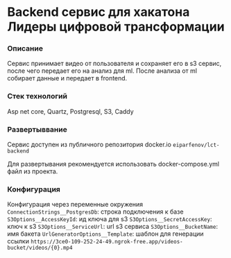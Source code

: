 # Backend сервис для хакатона Лидеры цифровой трансформации

### Описание
Сервис принимает видео от пользователя и сохраняет его в s3 сервис, после чего передает его на анализ для ml. 
После анализа от ml собирает данные и передает в frontend. 

### Стек технологий
Asp net core, Quartz, Postgresql, S3, Caddy

### Развертыввание
Сервис доступен из публичного репозитория docker.io `eiparfenov/lct-backend`

Для развертывания рекомендуется использовать docker-compose.yml файл из проекта.

### Конфигурация
Конфигурация через переменные окружения
`ConnectionStrings__PostgresDb`: строка подключения к базе
`S3Options__AccessKeyId`: ид ключа для s3
`S3Options__SecretAccessKey`: ключ к s3
`S3Options__ServiceUrl`: url s3 сервиса
`S3Options__BucketName`: имя бакета
`UrlGeneratorOptions__Template`: шаблон для генерации ссылки `https://3ce0-109-252-24-49.ngrok-free.app/videos-bucket/videos/{0}.mp4`
